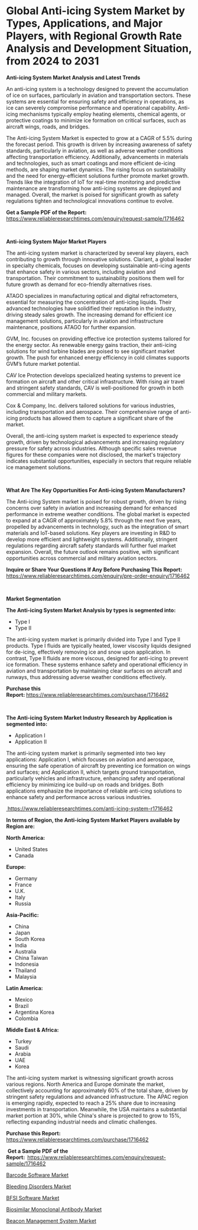 <p><h1>Global Anti-icing System Market by Types, Applications, and Major Players, with Regional Growth Rate Analysis and Development Situation, from 2024 to 2031</h1></p><p><strong>Anti-icing System Market Analysis and Latest Trends</strong></p>
<p><p>An anti-icing system is a technology designed to prevent the accumulation of ice on surfaces, particularly in aviation and transportation sectors. These systems are essential for ensuring safety and efficiency in operations, as ice can severely compromise performance and operational capability. Anti-icing mechanisms typically employ heating elements, chemical agents, or protective coatings to minimize ice formation on critical surfaces, such as aircraft wings, roads, and bridges.</p><p>The Anti-icing System Market is expected to grow at a CAGR of 5.5% during the forecast period. This growth is driven by increasing awareness of safety standards, particularly in aviation, as well as adverse weather conditions affecting transportation efficiency. Additionally, advancements in materials and technologies, such as smart coatings and more efficient de-icing methods, are shaping market dynamics. The rising focus on sustainability and the need for energy-efficient solutions further promote market growth. Trends like the integration of IoT for real-time monitoring and predictive maintenance are transforming how anti-icing systems are deployed and managed. Overall, the market is poised for significant growth as safety regulations tighten and technological innovations continue to evolve.</p></p>
<p><strong>Get a Sample PDF of the Report:&nbsp;</strong> <a href="https://www.reliableresearchtimes.com/enquiry/request-sample/1716462?utm_campaign=1775&utm_medium=2&utm_source=Github&utm_content=ia&utm_term=23102024&utm_id=anti-icing-system">https://www.reliableresearchtimes.com/enquiry/request-sample/1716462</a></p>
<p>&nbsp;</p>
<p><strong>Anti-icing System Major Market Players</strong></p>
<p><p>The anti-icing system market is characterized by several key players, each contributing to growth through innovative solutions. Clariant, a global leader in specialty chemicals, focuses on developing sustainable anti-icing agents that enhance safety in various sectors, including aviation and transportation. Their commitment to sustainability positions them well for future growth as demand for eco-friendly alternatives rises.</p><p>ATAGO specializes in manufacturing optical and digital refractometers, essential for measuring the concentration of anti-icing liquids. Their advanced technologies have solidified their reputation in the industry, driving steady sales growth. The increasing demand for efficient ice management solutions, particularly in aviation and infrastructure maintenance, positions ATAGO for further expansion.</p><p>GVM, Inc. focuses on providing effective ice protection systems tailored for the energy sector. As renewable energy gains traction, their anti-icing solutions for wind turbine blades are poised to see significant market growth. The push for enhanced energy efficiency in cold climates supports GVM’s future market potential.</p><p>CAV Ice Protection develops specialized heating systems to prevent ice formation on aircraft and other critical infrastructure. With rising air travel and stringent safety standards, CAV is well-positioned for growth in both commercial and military markets.</p><p>Cox & Company, Inc. delivers tailored solutions for various industries, including transportation and aerospace. Their comprehensive range of anti-icing products has allowed them to capture a significant share of the market. </p><p>Overall, the anti-icing system market is expected to experience steady growth, driven by technological advancements and increasing regulatory pressure for safety across industries. Although specific sales revenue figures for these companies were not disclosed, the market's trajectory indicates substantial opportunities, especially in sectors that require reliable ice management solutions.</p></p>
<p>&nbsp;</p>
<p><strong>What Are The Key Opportunities For Anti-icing System Manufacturers?</strong></p>
<p><p>The Anti-icing System market is poised for robust growth, driven by rising concerns over safety in aviation and increasing demand for enhanced performance in extreme weather conditions. The global market is expected to expand at a CAGR of approximately 5.8% through the next five years, propelled by advancements in technology, such as the integration of smart materials and IoT-based solutions. Key players are investing in R&D to develop more efficient and lightweight systems. Additionally, stringent regulations regarding aircraft safety standards will further fuel market expansion. Overall, the future outlook remains positive, with significant opportunities across commercial and military aviation sectors.</p></p>
<p><strong>Inquire or Share Your Questions If Any Before Purchasing This Report:</strong> <a href="https://www.reliableresearchtimes.com/enquiry/pre-order-enquiry/1716462?utm_campaign=1775&utm_medium=2&utm_source=Github&utm_content=ia&utm_term=23102024&utm_id=anti-icing-system">https://www.reliableresearchtimes.com/enquiry/pre-order-enquiry/1716462</a></p>
<p>&nbsp;</p>
<p><strong>Market Segmentation</strong></p>
<p><strong>The Anti-icing System Market Analysis by types is segmented into:</strong></p>
<p><ul><li>Type I</li><li>Type II</li></ul></p>
<p><p>The anti-icing system market is primarily divided into Type I and Type II products. Type I fluids are typically heated, lower viscosity liquids designed for de-icing, effectively removing ice and snow upon application. In contrast, Type II fluids are more viscous, designed for anti-icing to prevent ice formation. These systems enhance safety and operational efficiency in aviation and transportation by maintaining clear surfaces on aircraft and runways, thus addressing adverse weather conditions effectively.</p></p>
<p><strong>Purchase this Report:&nbsp;</strong><a href="https://www.reliableresearchtimes.com/purchase/1716462?utm_campaign=1775&utm_medium=2&utm_source=Github&utm_content=ia&utm_term=23102024&utm_id=anti-icing-system">https://www.reliableresearchtimes.com/purchase/1716462</a></p>
<p>&nbsp;</p>
<p><strong>The Anti-icing System Market Industry Research by Application is segmented into:</strong></p>
<p><ul><li>Application I</li><li>Application II</li></ul></p>
<p><p>The anti-icing system market is primarily segmented into two key applications: Application I, which focuses on aviation and aerospace, ensuring the safe operation of aircraft by preventing ice formation on wings and surfaces; and Application II, which targets ground transportation, particularly vehicles and infrastructure, enhancing safety and operational efficiency by minimizing ice build-up on roads and bridges. Both applications emphasize the importance of reliable anti-icing solutions to enhance safety and performance across various industries.</p></p>
<p><a href="https://www.reliableresearchtimes.com/anti-icing-system-r1716462?utm_campaign=1775&utm_medium=2&utm_source=Github&utm_content=ia&utm_term=23102024&utm_id=anti-icing-system">&nbsp;https://www.reliableresearchtimes.com/anti-icing-system-r1716462</a></p>
<p><strong>In terms of Region, the Anti-icing System Market Players available by Region are:</strong></p>
<p>
    <p> <strong> North America: </strong>
        <ul>
            <li>United States</li>
            <li>Canada</li>
        </ul>
        </p> 
    <p> <strong> Europe: </strong>
        <ul>
            <li>Germany</li>
            <li>France</li>
            <li>U.K.</li>
            <li>Italy</li>
            <li>Russia</li>
        </ul>
        </p> 
    <p> <strong> Asia-Pacific: </strong>
        <ul>
            <li>China</li>
            <li>Japan</li>
            <li>South Korea</li>
            <li>India</li>
            <li>Australia</li>
            <li>China Taiwan</li>
            <li>Indonesia</li>
            <li>Thailand</li>
            <li>Malaysia</li>
        </ul>
        </p> 
    <p> <strong> Latin America: </strong>
        <ul>
            <li>Mexico</li>
            <li>Brazil</li>
            <li>Argentina Korea</li>
            <li>Colombia</li>
        </ul>
        </p> 
    <p> <strong> Middle East & Africa: </strong>
        <ul>
            <li>Turkey</li>
            <li>Saudi</li>
            <li>Arabia</li>
            <li>UAE</li>
            <li>Korea</li>
        </ul>
    </p>
    </p>
<p><p>The anti-icing system market is witnessing significant growth across various regions. North America and Europe dominate the market, collectively accounting for approximately 60% of the total share, driven by stringent safety regulations and advanced infrastructure. The APAC region is emerging rapidly, expected to reach a 25% share due to increasing investments in transportation. Meanwhile, the USA maintains a substantial market portion at 30%, while China's share is projected to grow to 15%, reflecting expanding industrial needs and climatic challenges.</p></p>
<p><strong>Purchase this Report: </strong><a href="https://www.reliableresearchtimes.com/purchase/1716462?utm_campaign=1775&utm_medium=2&utm_source=Github&utm_content=ia&utm_term=23102024&utm_id=anti-icing-system">https://www.reliableresearchtimes.com/purchase/1716462</a></p>
<p>&nbsp;<strong>Get a Sample PDF of the Report:&nbsp;&nbsp;</strong><a href="https://www.reliableresearchtimes.com/enquiry/request-sample/1716462?utm_campaign=1775&utm_medium=2&utm_source=Github&utm_content=ia&utm_term=23102024&utm_id=anti-icing-system">https://www.reliableresearchtimes.com/enquiry/request-sample/1716462</a></p>
<p><strong></strong></p>
<p><p><a href="https://www.linkedin.com/pulse/barcode-software-market-shifts-strategic-analysis-2024-2031-dk3hc?utm_campaign=1775&utm_medium=2&utm_source=Github&utm_content=ia&utm_term=23102024&utm_id=anti-icing-system">Barcode Software Market</a></p><p><a href="https://www.linkedin.com/pulse/bleeding-disorders-market-growth-outlook-from-2024-2031-projecting-xltnc?utm_campaign=1775&utm_medium=2&utm_source=Github&utm_content=ia&utm_term=23102024&utm_id=anti-icing-system">Bleeding Disorders Market</a></p><p><a href="https://www.linkedin.com/pulse/emerging-technologies-reshaping-bfsi-software-market-impact-bgpcc?utm_campaign=1775&utm_medium=2&utm_source=Github&utm_content=ia&utm_term=23102024&utm_id=anti-icing-system">BFSI Software Market</a></p><p><a href="https://www.linkedin.com/pulse/biosimilar-monoclonal-antibody-market-global-regional-analysis-pkjfc?utm_campaign=1775&utm_medium=2&utm_source=Github&utm_content=ia&utm_term=23102024&utm_id=anti-icing-system">Biosimilar Monoclonal Antibody Market</a></p><p><a href="https://www.linkedin.com/pulse/beacon-management-system-sector-surge-7-growth-roadmap-2031-ylc5c?utm_campaign=1775&utm_medium=2&utm_source=Github&utm_content=ia&utm_term=23102024&utm_id=anti-icing-system">Beacon Management System Market</a></p></p>